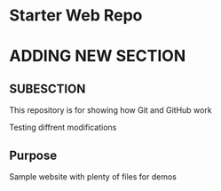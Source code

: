 # Starter Web Repo
# ADDING NEW SECTION
## SUBESCTION
This repository is for showing how Git and GitHub work

Testing diffrent modifications

## Purpose

Sample website with plenty of files for demos
